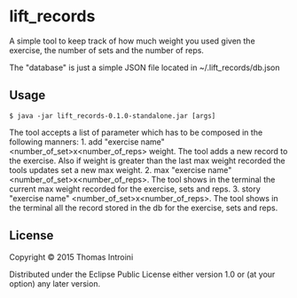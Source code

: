 # lift_records

A simple tool to keep track of how much weight you used given the exercise, the number of sets and the number of reps.

The "database" is just a simple JSON file located in ~/.lift_records/db.json

## Usage

    $ java -jar lift_records-0.1.0-standalone.jar [args]

The tool accepts a list of parameter which has to be composed in the following manners:
    1. add "exercise name" <number_of_set>x<number_of_reps> weight. The tool adds a new record to the exercise. Also if weight is greater than the last max weight recorded the tools updates set a new max weight.
    2. max "exercise name" <number_of_set>x<number_of_reps>. The tool shows in the terminal the current max weight recorded for the exercise, sets and reps.
    3. story "exercise name" <number_of_set>x<number_of_reps>. The tool shows in the terminal all the record stored in the db for the exercise, sets and reps.

## License

Copyright © 2015 Thomas Introini

Distributed under the Eclipse Public License either version 1.0 or (at
your option) any later version.
